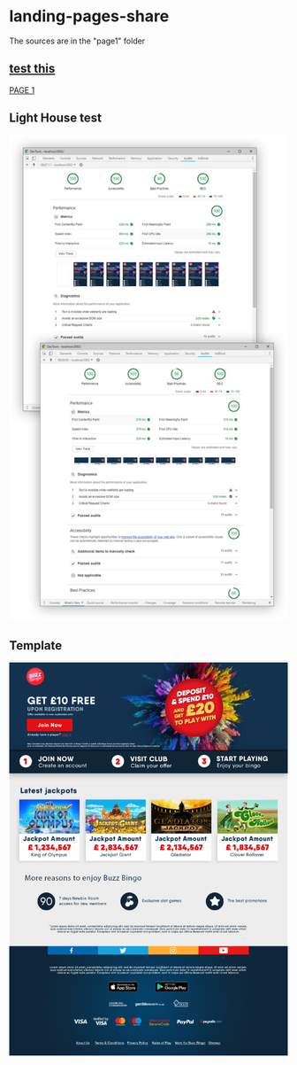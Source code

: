 # landing-pages-share

The sources are in the "page1" folder

## [test this](https://goo.gl/CXTwZU)

[PAGE 1](https://rawgit.com/cromozooom/buzz-bingo-landing-pages-share/master/page1/index.html)

## Light House test
![Light House Test](https://github.com/cromozooom/buzz-bingo-landing-pages-share/blob/master/lightHouse.jpg "Light House Test")

## Template
![Template](https://github.com/cromozooom/buzz-bingo-landing-pages-share/blob/master/sample.jpg "template")